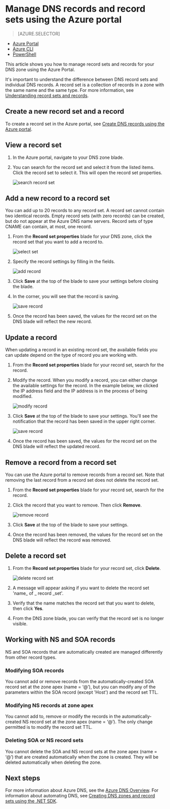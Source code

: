 <properties 
   pageTitle="Manage DNS record sets and records using the Azure portal | Microsoft Azure" 
   description="Managing DNS record sets and records when hosting your domain on Azure DNS." 
   services="dns" 
   documentationCenter="na" 
   authors="cherylmc" 
   manager="carmon" 
   editor=""
   tags="azure-resource-manager"/>

<tags
   ms.service="dns"
   ms.devlang="na"
   ms.topic="article"
   ms.tgt_pltfrm="na"
   ms.workload="infrastructure-services" 
   ms.date="05/03/2016"
   ms.author="cherylmc"/>

# Manage DNS records and record sets using the Azure portal


> [AZURE.SELECTOR]
- [Azure Portal](dns-operations-recordsets-portal.md)
- [Azure CLI](dns-operations-recordsets-cli.md)
- [PowerShell](dns-operations-recordsets.md)


This article shows you how to manage record sets and records for your DNS zone using the Azure Portal.

It's important to understand the difference between DNS record sets and individual DNS records. A record set is a collection of records in a zone with the same name and the same type. For more information, see [Understanding record sets and records](dns-getstarted-create-recordset-portal.md).

## Create a new record set and a record

To create a record set in the Azure portal, see [Create DNS records using the Azure portal](dns-getstarted-create-recordset-portal.md).


## View a record set

1. In the Azure portal, navigate to your DNS zone blade.

2. You can search for the record set and select it from the listed items. Click the record set to select it. This will open the record set properties.

	![search record set](./media/dns-operations-recordsets-portal/searchset500.png)


## Add a new record to a record set

You can add up to 20 records to any record set. A record set cannot contain two identical records. Empty record sets (with zero records) can be created, but do not appear at the Azure DNS name servers. Record sets of type CNAME can contain, at most, one record.


1. From the **Record set properties** blade for your DNS zone, click the record set that you want to add a record to.

	![select set](./media/dns-operations-recordsets-portal/selectset500.png)

2. Specify the record settings by filling in the fields.

	![add record](./media/dns-operations-recordsets-portal/addrecord500.png)

2. Click **Save** at the top of the blade to save your settings before closing the blade.

3. In the corner, you will see that the record is saving.

	![save record](./media/dns-operations-recordsets-portal/saving150.png)

4. Once the record has been saved, the values for the record set on the DNS blade will reflect the new record.


## Update a record

When updating a record in an existing record set, the available fields you can update depend on the type of record you are working with. 

1. From the **Record set properties** blade for your record set, search for the record.

2. Modify the record. When you modify a record, you can either change the available settings for the record. In the example below, we clicked the IP address field and the IP address is in the process of being modified.

	![modify record](./media/dns-operations-recordsets-portal/modifyrecord500.png)

3. Click **Save** at the top of the blade to save your settings. You'll see the notification that the record has been saved in the upper right corner.

	
	![save record](./media/dns-operations-recordsets-portal/saved150.png)



3. Once the record has been saved, the values for the record set on the DNS blade will reflect the updated record.



## Remove a record from a record set

You can use the Azure portal to remove records from a record set. Note that removing the last record from a record set does not delete the record set. 

1. From the **Record set properties** blade for your record set, search for the record.

2. Click the record that you want to remove. Then click **Remove**.

	![remove record](./media/dns-operations-recordsets-portal/removerecord500.png)

3. Click **Save** at the top of the blade to save your settings.

3. Once the record has been removed, the values for the record set on the DNS blade will reflect the record was removed.


## <a name="delete"></a>Delete a record set

1. From the **Record set properties** blade for your record set, click **Delete**. 

	![delete record set](./media/dns-operations-recordsets-portal/deleterecordset500.png)

2. A message will appear asking if you want to delete the record set 'name_ of _ record _set'.

3. Verify that the name matches the record set that you want to delete, then click **Yes**.

4. From the DNS zone blade, you can verify that the record set is no longer visible.


## Working with  NS and SOA records

NS and SOA records that are automatically created are managed differently from other record types.

### Modifying SOA records

You cannot add or remove records from the automatically-created SOA record set at the zone apex (name = ‘@’), but you can modify any of the parameters within the SOA record (except 'Host') and the record set TTL.

### Modifying NS records at zone apex

You cannot add to, remove or modify the records in the automatically-created NS record set at the zone apex (name = ‘@’).  The only change permitted is to modify the record set TTL.

### Deleting SOA or NS record sets

You cannot delete the SOA and NS record sets at the zone apex (name = ‘@’) that are created automatically when the zone is created.  They will be deleted automatically when deleting the zone.

## Next steps

For more information about Azure DNS, see the [Azure DNS Overview](dns-overview.md). For information about automating DNS, see [Creating DNS zones and record sets using the .NET SDK](dns-sdk.md).
